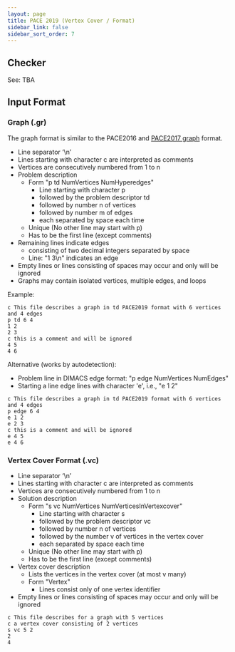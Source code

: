 ```yaml
---
layout: page
title: PACE 2019 (Vertex Cover / Format) 
sidebar_link: false
sidebar_sort_order: 7
---
```


## Checker
See: TBA

## Input Format

### Graph (.gr)

The graph format is similar to the PACE2016 and [PACE2017 graph](https://pacechallenge.wordpress.com/pace-2017/track-a-treewidth/) format.

* Line separator ‘\n’
* Lines starting with character c are interpreted as comments
* Vertices are consecutively numbered from 1 to n
* Problem description
  * Form "p td NumVertices NumHyperedges"
    * Line starting with character p 
    * followed by the problem descriptor td 
    * followed by number n of vertices
    * followed by number m of edges
    * each separated by space each time
  * Unique (No other line may start with p)
  * Has to be the first line (except comments)
* Remaining lines indicate edges
  * consisting of two decimal integers separated by space
  * Line: "1 3\n" indicates an edge
* Empty lines or lines consisting of spaces may occur and only will be ignored  
* Graphs may contain isolated vertices, multiple edges, and loops

Example:

```AsciiDoc
c This file describes a graph in td PACE2019 format with 6 vertices and 4 edges
p td 6 4
1 2
2 3
c this is a comment and will be ignored
4 5
4 6
```

Alternative (works by autodetection):
* Problem line in DIMACS edge format: "p edge NumVertices NumEdges"
* Starting a line edge lines with character 'e', i.e., "e 1 2"

```AsciiDoc
c This file describes a graph in td PACE2019 format with 6 vertices and 4 edges
p edge 6 4
e 1 2
e 2 3
c this is a comment and will be ignored
e 4 5
e 4 6
```



### Vertex Cover Format (.vc)

* Line separator ‘\n’
* Lines starting with character c are interpreted as comments
* Vertices are consecutively numbered from 1 to n
* Solution description
  * Form "s vc NumVertices NumVerticesInVertexcover"
    * Line starting with character s
    * followed by the problem descriptor vc
    * followed by number n of vertices
    * followed by the number v of vertices in the vertex cover
    * each separated by space each time
  * Unique (No other line may start with p)
  * Has to be the first line (except comments)
* Vertex cover description
  * Lists the vertices in the vertex cover (at most v many)
  * Form "Vertex"
    * Lines consist only of one vertex identifier
* Empty lines or lines consisting of spaces may occur and only will be ignored  


```AsciiDoc
c This file describes for a graph with 5 vertices
c a vertex cover consisting of 2 vertices 
s vc 5 2
2
4
```
